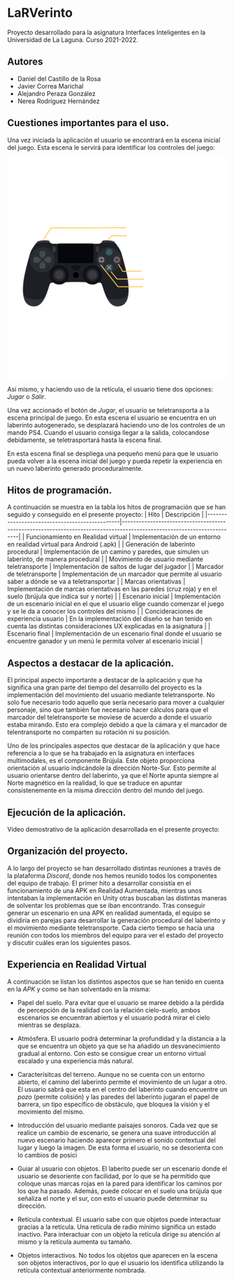 # **LaRVerinto**
Proyecto desarrollado para la asignatura Interfaces Inteligentes en la Universidad de La Laguna. Curso 2021-2022.
## Autores
* Daniel del Castillo de la Rosa
* Javier Correa Marichal
* Alejandro Peraza González
* Nerea Rodríguez Hernández
## **Cuestiones importantes para el uso.**
Una vez iniciada la aplicación el usuario se encontrará en la escena inicial del juego. Esta escena le servirá para identificar los controles del juego:

![Dibujo de un mando con las instrucctiones](./img/Controles.png)

Así mismo, y haciendo uso de la retícula, el usuario tiene dos opciones: *Jugar* o *Salir*. 

Una vez accionado el botón de *Jugar*, el usuario se teletransporta a la escena principal de juego. En esta escena el usuario se encuentra en un laberinto autogenerado, se desplazará haciendo uno de los controles de un mando PS4. Cuando el usuario consiga llegar a la salida, colocandose debidamente, se teletrasportará hasta la escena final.

En esta escena final se despliega una pequeño menú para que le usuario pueda volver a la escena inicial del juego y pueda repetir la experiencia en un nuevo laberinto generado proceduralmente. 

## **Hitos de programación.**
A continuación se muestra en la tabla los hitos de programación que se han seguido y conseguido en el presente proyecto:
|  Hito                                         |                  Descripción                                                                                          |
|-----------------------------------------------|-----------------------------------------------------------------------------------------------------------------------|
| Funcionamiento en Realidad virtual            | Implementación de un entorno en realidad virtual para Android (.apk)                                                  |
| Generación de laberinto procedural       | Implementación de un camino y paredes, que simulen un laberinto, de manera procedural                            |
| Movimiento de usuario mediante teletransporte | Implementación de saltos de lugar del jugador |
| Marcador de teletransporte | Implementación de un marcador que permite al usuario saber a dónde se va a teletransportar |
| Marcas orientativas                           | Implementación de marcas orientativas en las paredes (cruz roja) y en el suelo (brújula que indica sur y norte)       |
| Escenario inicial                             | Implementación de un escenario inicial en el que el usuario elige cuando comenzar el juego y se le da a conocer los controles del mismo                             |
| Concideraciones de experiencia usuario        | En la implementación del diseño se han tenido en cuenta las distintas consideraciones UX explicadas en la asignatura |
| Escenario final                               | Implementación de un escenario final donde el usuario se encuentre ganador y un menú le permita volver al escenario inicial                                         |

## **Aspectos a destacar de la aplicación.**

El principal aspecto importante a destacar de la aplicación y que ha significa una gran parte del tiempo del desarrollo del proyecto es la implementación del movimiento del usuario mediante teletransporte. No solo fue necesario todo aquello que sería necesario para mover a cualquier personaje, sino que también fue necesario hacer cálculos para que el marcador del teletransporte se moviese de acuerdo a donde el usuario estaba mirando. Esto era complejo debido a que la cámara y el marcador de telentransporte no comparten su rotación ni su posición.

Uno de los principales aspectos que destacar de la aplicación y que hace referencia a lo que se ha trabajado en la asignatura en interfaces multimodales, es el componente Brújula. Este objeto proporciona orientación al usuario indicándole la dirección Norte-Sur. Esto permite al usuario orientarse dentro del laberinto, ya que el Norte apunta siempre al Norte magnético en la realidad, lo que se traduce en apuntar consistenemente en la misma dirección dentro del mundo del juego.

## **Ejecución de la aplicación.**
Video demostrativo de la aplicación desarrollada en el presente proyecto:

## **Organización del proyecto.**
A lo largo del proyecto se han desarrollado distintas reuniones a través de la plataforma *Discord*, donde nos hemos reunido todos los componentes del equipo de trabajo. El primer hito a desarrollar consistía en el funcionamiento de una APK en Realidad Aumentada, mientras unos intentaban la implementación en Unity otras buscaban las distintas maneras de solventar los problemas que se iban encontrando. Tras conseguir generar un escenario en una APK en realidad aumentada, el equipo se dividiría en parejas para desarrollar la generación procedural del laberinto y el movimiento mediante teletransporte. Cada cierto tiempo se hacía una reunión con todos los miembros del equipo para ver el estado del proyecto y discutir cuáles eran los siguientes pasos.

## **Experiencia en Realidad Virtual**
A continuación se listan los distintos aspectos que se han tenido en cuenta en la *APK* y como se han solventado en la misma:
* Papel del suelo. Para evitar que el usuario se maree debido a la pérdida de percepción de la realidad con la relación cielo-suelo, ambos escenarios se encuentran abiertos y el usuario podrá mirar el cielo mientras se desplaza.
  
* Atmósfera. El usuario podrá determinar la profundidad y la distancia a la que se encuentra un objeto ya que se ha añadido un desvanecimiento gradual al entorno. Con esto se consigue crear un entorno virtual escalado y una experiencia más natural.
  
* Caracterísitcas del terreno. Aunque no se cuenta con un entorno abierto, el camino del laberinto permite el movimiento de un lugar a otro. El usuario sabrá que esta en el centro del laberinto cuando encuentre un *pozo* (permite colisión) y las paredes del laberinto jugaran el papel de barrera, un tipo específico de obstáculo, que bloquea la visión y el movimiento del mismo.
  
* Introducción del usuario mediante paisajes sonoros. Cada vez que se realice un cambio de escenario, se genera una suave introducción al nuevo escenario haciendo aparecer primero el sonido contextual del lugar y luego la imagen. De esta forma el usuario, no se desorienta con lo cambios de posici
  
* Guiar al usuario con objetos. El laberito puede ser un escenario donde el usuario se desoriente con facilidad, por lo que se ha permitido que coloque unas marcas rojas en la pared para identificar los caminos por los que ha pasado. Además, puede colocar en el suelo una brújula que señaliza el norte y el sur, con esto el usuario puede determinar su dirección.
  
* Retícula contextual. El usuario sabe con que objetos puede interactuar gracias a la retícula. Una retícula de radio mínimo significa un estado inactivo. Para interactuar con un objeto la retícula dirige su atención al mismo y la retícula aumenta su tamaño.

* Objetos interactivos. No todos los objetos que aparecen en la escena son objetos interactivos, por lo que el usuario los identifica utilizando la retícula contextual anteriormente nombrada.
